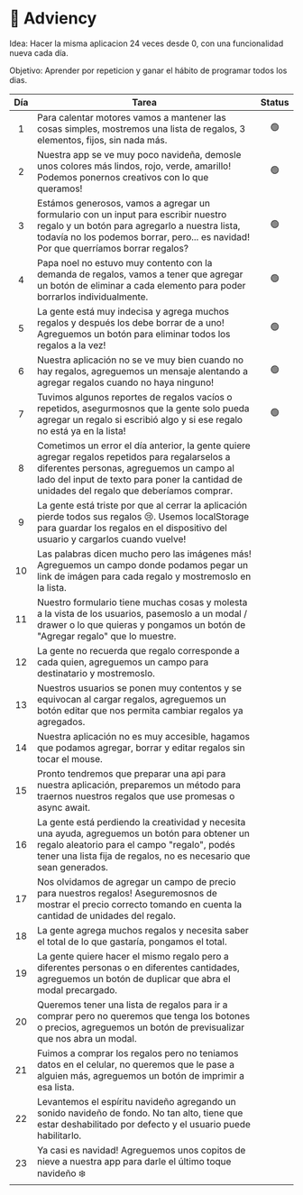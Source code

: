 # 🎄 Adviency

Idea: Hacer la misma aplicacion 24 veces desde 0, con una funcionalidad nueva cada día.

Objetivo: Aprender por repeticion y ganar el hábito de programar todos los dias.

| Día | Tarea                                                                                                                                                                                                                                       | Status |
| :-: | ------------------------------------------------------------------------------------------------------------------------------------------------------------------------------------------------------------------------------------------- | :----: |
|  1  | Para calentar motores vamos a mantener las cosas simples, mostremos una lista de regalos, 3 elementos, fijos, sin nada más.                                                                                                                 |   🟢   |
|  2  | Nuestra app se ve muy poco navideña, demosle unos colores más lindos, rojo, verde, amarillo! Podemos ponernos creativos con lo que queramos!                                                                                                |   🟢   |
|  3  | Estámos generosos, vamos a agregar un formulario con un input para escribir nuestro regalo y un botón para agregarlo a nuestra lista, todavía no los podemos borrar, pero... es navidad! Por que querríamos borrar regalos?                 |   🟢   |
|  4  | Papa noel no estuvo muy contento con la demanda de regalos, vamos a tener que agregar un botón de eliminar a cada elemento para poder borrarlos individualmente.                                                                            |   🟢   |
|  5  | La gente está muy indecisa y agrega muchos regalos y después los debe borrar de a uno! Agreguemos un botón para eliminar todos los regalos a la vez!                                                                                        |   🟢   |
|  6  | Nuestra aplicación no se ve muy bien cuando no hay regalos, agreguemos un mensaje alentando a agregar regalos cuando no haya ninguno!                                                                                                       |   🟢   |
|  7  | Tuvimos algunos reportes de regalos vacíos o repetidos, asegurmosnos que la gente solo pueda agregar un regalo si escribió algo y si ese regalo no está ya en la lista!                                                                     |   🟢   |
|  8  | Cometimos un error el día anterior, la gente quiere agregar regalos repetidos para regalarselos a diferentes personas, agreguemos un campo al lado del input de texto para poner la cantidad de unidades del regalo que deberíamos comprar. |        |
|  9  | La gente está triste por que al cerrar la aplicación pierde todos sus regalos 😢. Usemos localStorage para guardar los regalos en el dispositivo del usuario y cargarlos cuando vuelve!                                                     |        |
| 10  | Las palabras dicen mucho pero las imágenes más! Agreguemos un campo donde podamos pegar un link de imágen para cada regalo y mostremoslo en la lista.                                                                                       |        |
| 11  | Nuestro formulario tiene muchas cosas y molesta a la vista de los usuarios, pasemoslo a un modal / drawer o lo que quieras y pongamos un botón de "Agregar regalo" que lo muestre.                                                          |        |
| 12  | La gente no recuerda que regalo corresponde a cada quien, agreguemos un campo para destinatario y mostremoslo.                                                                                                                              |        |
| 13  | Nuestros usuarios se ponen muy contentos y se equivocan al cargar regalos, agreguemos un botón editar que nos permita cambiar regalos ya agregados.                                                                                         |        |
| 14  | Nuestra aplicación no es muy accesible, hagamos que podamos agregar, borrar y editar regalos sin tocar el mouse.                                                                                                                            |        |
| 15  | Pronto tendremos que preparar una api para nuestra aplicación, preparemos un método para traernos nuestros regalos que use promesas o async await.                                                                                          |        |
| 16  | La gente está perdiendo la creatividad y necesita una ayuda, agreguemos un botón para obtener un regalo aleatorio para el campo "regalo", podés tener una lista fija de regalos, no es necesario que sean generados.                        |        |
| 17  | Nos olvidamos de agregar un campo de precio para nuestros regalos! Aseguremosnos de mostrar el precio correcto tomando en cuenta la cantidad de unidades del regalo.                                                                        |        |
| 18  | La gente agrega muchos regalos y necesita saber el total de lo que gastaría, pongamos el total.                                                                                                                                             |        |
| 19  | La gente quiere hacer el mismo regalo pero a diferentes personas o en diferentes cantidades, agreguemos un botón de duplicar que abra el modal precargado.                                                                                  |        |
| 20  | Queremos tener una lista de regalos para ir a comprar pero no queremos que tenga los botones o precios, agreguemos un botón de previsualizar que nos abra un modal.                                                                         |        |
| 21  | Fuimos a comprar los regalos pero no teniamos datos en el celular, no queremos que le pase a alguien más, agreguemos un botón de imprimir a esa lista.                                                                                      |        |
| 22  | Levantemos el espíritu navideño agregando un sonido navideño de fondo. No tan alto, tiene que estar deshabilitado por defecto y el usuario puede habilitarlo.                                                                               |        |
| 23  | Ya casi es navidad! Agreguemos unos copitos de nieve a nuestra app para darle el último toque navideño ❄️                                                                                                                                   |        |
